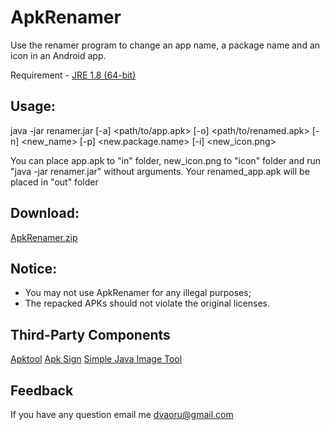 # ApkRenamer

Use the renamer program to change an app name, a package name and an icon in an Android app.

Requirement - [JRE 1.8 (64-bit)](https://www.java.com/en/download/manual.jsp)


## Usage:

java -jar renamer.jar [-a] <path/to/app.apk> [-o] <path/to/renamed.apk> [-n] <new_name> [-p] <new.package.name> [-i] <new_icon.png>

You can place app.apk to \"in\" folder, new_icon.png to \"icon\" folder
and run \"java -jar renamer.jar\" without arguments. Your renamed_app.apk will be placed in \"out\" folder

## Download:

[ApkRenamer.zip](https://github.com/dvaoru/ApkRenamer/releases/latest/download/ApkRenamer.zip)


## Notice:
- You may not use ApkRenamer for any illegal purposes;
- The repacked APKs should not violate the original licenses.

## Third-Party Components

[Apktool](https://github.com/iBotPeaches/Apktool)
[Apk Sign](https://github.com/appium/sign)
[Simple Java Image Tool](https://sjit.sourceforge.io/)

## Feedback
If you have any question email me [dvaoru@gmail.com](https://mail.google.com/mail/u/0/?view=cm&fs=1&tf=1&source=mailto&to=dvaoru@gmail.com)



